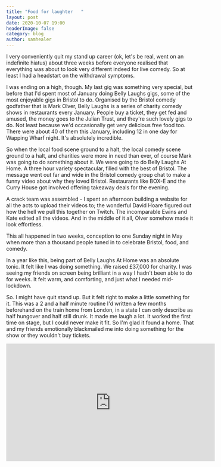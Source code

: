 ```yaml
---
title: "Food for laughter   "
layout: post
date: 2020-10-07 19:00
headerImage: false
category: blog
author: samhealer
---
```


I very conveniently quit my stand up career (ok, let's be real, went on an indefinite hiatus) about three weeks before everyone realised that everything was about to look very different indeed for live comedy. So at least I had a headstart on the withdrawal symptoms.

I was ending on a high, though. My last gig was something very special, but before that I'd spent most of January doing Belly Laughs gigs, some of the most enjoyable gigs in Bristol to do. Organised by the Bristol comedy godfather that is Mark Olver, Belly Laughs is a series of charity comedy shows in restaurants every January. People buy a ticket, they get fed and amused, the money goes to the Julian Trust, and they're such lovely gigs to do. Not least because we'd occasionally get very delicious free food too. There were about 40 of them this January, including 12 in one day for Wapping Wharf night. It's absolutely incredible.

So when the local food scene ground to a halt, the local comedy scene ground to a halt, and charities were more in need than ever, of course Mark was going to do something about it. We were going to do Belly Laughs At Home. A three hour variety spectacular, filled with the best of Bristol. The message went out far and wide in the Bristol comedy group chat to make a funny video about why they loved Bristol. Restaurants like BOX-E and the Curry House got involved offering takeaway deals for the evening. 

A crack team was assembled - I spent an afternoon building a website for all the acts to upload their videos to; the wonderful David Hoare figured out how the hell we pull this together on Twitch. The incomparable Ewins and Kate edited all the videos. And in the middle of it all, Olver somehow made it look effortless. 

This all happened in two weeks, conception to one Sunday night in May when more than a thousand people tuned in to celebrate Bristol, food, and comedy.

In a year like this, being part of Belly Laughs At Home was an absolute tonic. It felt like I was doing something. We raised £37,000 for charity. I was seeing my friends on screen being brilliant in a way I hadn't been able to do for weeks. It felt warm, and comforting, and just what I needed mid-lockdown.

So. I might have quit stand up. But it felt right to make a little something for it. This was a 2 and a half minute routine I'd written a few months beforehand on the train home from London, in a state I can only describe as half hungover and half still drunk. It made me laugh a lot. It worked the first time on stage, but I could never make it fit. So I'm glad it found a home. That and my friends emotionally blackmailed me into doing something for the show or they wouldn't buy tickets.

<center><iframe width="560" height="315" src="https://www.youtube.com/embed/PA7Zsh4jv2o" frameborder="0" allow="accelerometer; autoplay; clipboard-write; encrypted-media; gyroscope; picture-in-picture" allowfullscreen></iframe></center>


